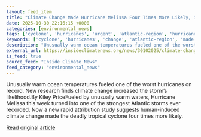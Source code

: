 ```yaml
---
layout: feed_item
title: "Climate Change Made Hurricane Melissa Four Times More Likely, Study Suggests"
date: 2025-10-30 22:16:15 +0000
categories: [environmental_news]
tags: ['cyclone', 'hurricanes', 'urgent', 'atlantic-region', 'hurricane', 'tropical-storms']
keywords: ['cyclone', 'hurricanes', 'change', 'atlantic-region', 'made', 'hurricane', 'urgent', 'climate']
description: "Unusually warm ocean temperatures fueled one of the worst hurricanes on record"
external_url: https://insideclimatenews.org/news/30102025/climate-change-fueled-hurricane-melissa/
is_feed: true
source_feed: "Inside Climate News"
feed_category: "environmental_news"
---
```


Unusually warm ocean temperatures fueled one of the worst hurricanes on record. New research finds climate change increased the storm’s likelihood.By Kiley PriceFueled by unusually warm waters, Hurricane Melissa this week turned into one of the strongest Atlantic storms ever recorded. Now a new rapid attribution study suggests human-induced climate change made the deadly tropical cyclone four times more likely.&nbsp;

[Read original article](https://insideclimatenews.org/news/30102025/climate-change-fueled-hurricane-melissa/)
